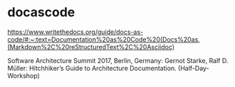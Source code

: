 # docascode
https://www.writethedocs.org/guide/docs-as-code/#:~:text=Documentation%20as%20Code%20(Docs%20as,(Markdown%2C%20reStructuredText%2C%20Asciidoc)

Software Architecture Summit 2017, Berlin, Germany: Gernot Starke, Ralf D. Müller: Hitchhiker’s Guide to Architecture Documentation. (Half-Day-Workshop)
